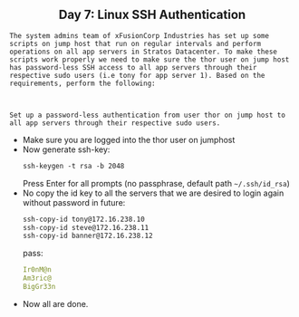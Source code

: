 ## <center> Day 7: Linux SSH Authentication

```
The system admins team of xFusionCorp Industries has set up some scripts on jump host that run on regular intervals and perform operations on all app servers in Stratos Datacenter. To make these scripts work properly we need to make sure the thor user on jump host has password-less SSH access to all app servers through their respective sudo users (i.e tony for app server 1). Based on the requirements, perform the following:



Set up a password-less authentication from user thor on jump host to all app servers through their respective sudo users.
```

- Make sure you are logged into the thor user on jumphost
- Now generate ssh-key:
    ```apache
    ssh-keygen -t rsa -b 2048
    ```
    Press Enter for all prompts (no passphrase, default path `~/.ssh/id_rsa`)
- No copy the id key to all the servers that we are desired to login again without password in future:
    ```apache
    ssh-copy-id tony@172.16.238.10
    ssh-copy-id steve@172.16.238.11
    ssh-copy-id banner@172.16.238.12
    ```
    pass:
    ```yml
    Ir0nM@n
    Am3ric@
    BigGr33n
    ```
- Now all are done.